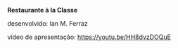 **Restaurante à la Classe**

desenvolvido: Ian M. Ferraz

vídeo de apresentação: https://youtu.be/HH8dvzDOQuE
